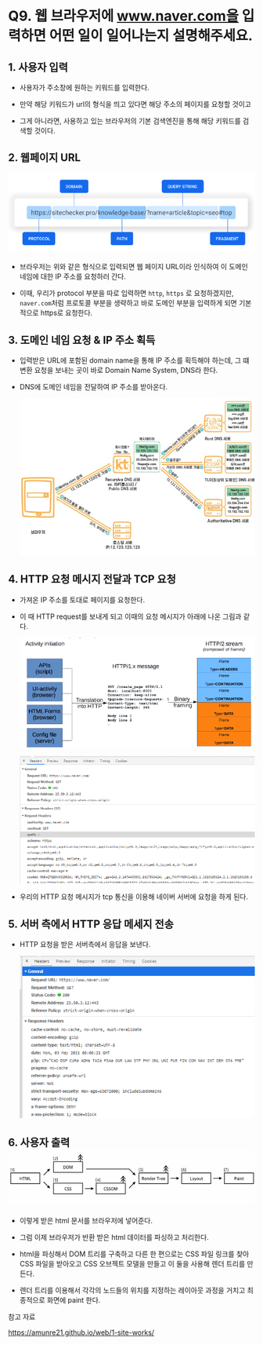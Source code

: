 # Q9. 웹 브라우저에 www.naver.com을 입력하면 어떤 일이 일어나는지 설명해주세요.

## 1. 사용자 입력

- 사용자가 주소창에 원하는 키워드를 입력한다.

- 만약 해당 키워드가 url의 형식을 띄고 있다면 해당 주소의 페이지를 요청할 것이고

- 그게 아니라면, 사용하고 있는 브라우저의 기본 검색엔진을 통해 해당 키워드를 검색할 것이다. 

## 2. 웹페이지 URL

![img](assets/url-1679212144793-18.png)

- 브라우저는 위와 같은 형식으로 입력되면 웹 페이지 URL이라 인식하여 이 도메인 네임에 대한 IP 주소를 요청하러 간다.

- 이때, 우리가 protocol 부분을 따로 입력하면 `http`, `https` 로 요청하겠지만, `naver.com`처럼 프로토콜 부분을 생략하고 바로 도메인 부분을 입력하게 되면 기본적으로 https로 요청한다.

## 3. 도메인 네임 요청 & IP 주소 획득

- 입력받은 URL에 포함된 domain name을 통해 IP 주소를 획득해야 하는데, 그 떄 변환 요청을 보내는 곳이 바로 Domain Name System, DNS라 한다.


- DNS에 도메인 네임을 전달하여 IP 주소를 받아온다.

  ![img](assets/dns_work-1679212154659-20.jpg)

## 4. HTTP 요청 메시지 전달과 TCP 요청

- 가져온 IP 주소를 토대로 페이지를 요청한다.


- 이 때 HTTP request를 보내게 되고 이때의 요청 메시지가 아래에 나온 그림과 같다.

  ![image-20230311192043199](assets/image-20230311192043199-1679212163067-22.png)

  ![img](assets/http_message_naver-1679212175405-26.png)


- 우리의 HTTP 요청 메시지가 tcp 통신을 이용해 네이버 서버에 요청을 하게 된다.

## 5. 서버 측에서 HTTP 응답 메세지 전송

- HTTP 요청을 받은 서버측에서 응답을 보낸다.

  ![img](assets/http_response_naver-1679212173274-24.png)

## 6. 사용자 출력![img](assets/html_parsing-1679212179964-28.png)

- 이렇게 받은 html 문서를 브라우저에 넣어준다.

- 그럼 이제 브라우저가 반환 받은 html 데이터를 파싱하고 처리한다.

- html을 파싱해서 DOM 트리를 구축하고 다른 한 편으로는 CSS 파일 링크를 찾아 CSS 파일을 받아오고 CSS 오브젝트 모델을 만들고 이 둘을 사용해 렌더 트리를 만든다.

- 렌더 트리를 이용해서 각각의 노드들의 위치를 지정하는 레이아웃 과정을 거치고 최종적으로 화면에 paint 한다.

참고 자료

https://amunre21.github.io/web/1-site-works/
